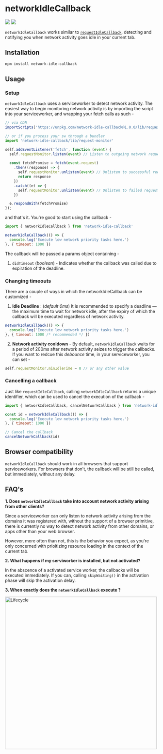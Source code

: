 # networkIdleCallback
<img src="https://img.shields.io/npm/v/network-idle-callback.svg" /> <img src="https://img.shields.io/npm/l/network-idle-callback.svg" />


`networkIdleCallback` works similar to [`requestIdleCallback`](https://developers.google.com/web/updates/2015/08/using-requestidlecallback), detecting and notifying you when network activity goes idle in your current tab.

## Installation
```bash
npm install network-idle-callback
```

## Usage
### Setup
`networkIdleCallback` uses a serviceworker to detect network activity. The easiest way to begin monitoring network activity is by importing the script into your serviceworker, and wrapping your fetch calls as such -

```js
// via CDN
importScripts('https://unpkg.com/network-idle-callback@1.0.0/lib/request-monitor.js')

// or if you process your sw through a bundler
import 'network-idle-callback/lib/request-monitor'

self.addEventListener('fetch', function (event) {
  self.requestMonitor.listen(event) // Listen to outgoing network requests
 
  const fetchPromise = fetch(event.request)
    .then((response) => {
      self.requestMonitor.unlisten(event) // Unlisten to successful requests
      return response
    })
    .catch((e) => {
      self.requestMonitor.unlisten(event) // Unlisten to failed requests
    })

  e.respondWith(fetchPromise)
});
```
and that's it. You're good to start using the callback - 

```js
import { networkIdleCallback } from 'network-idle-callback'

networkIdleCallback(() => {
  console.log('Execute low network priority tasks here.')
}, { timeout: 1000 })
```
The callback will be passed a params object containing - 

1. `didTimeout` (_boolean_) - Indicates whether the callback was called due to expiration of the deadline.

### Changing timeouts
There are a couple of ways in which the networkIdleCallback can be customized - 

1. **Idle Deadline** : (_default 0ms_) It is recommended to specify a deadline — the maximum time to wait for network idle, after the expiry of which the callback will be executed regardless of network activity.
``` js
networkIdleCallback(() => {
  console.log('Execute low network priority tasks here.')
}, { timeout: 1000 /* recommended */ })
```

2. **Network activity cooldown** - By default, `networkIdleCallback` waits for a period of 200ms after network activity seizes to trigger the callbacks. If you want to redcue this _debounce_ time, in your serviceworker, you can set - 

```js
self.requestMonitor.minIdleTime = 0 // or any other value
```

### Cancelling a callback
Just like `requestIdleCallback`, calling `networkIdleCallback` returns a unique identifier, which can be used to cancel the execution of the callback - 

```js
import { networkIdleCallback, cancelNetworkCallback } from 'network-idle-callback'

const id = networkIdleCallback(() => {
  console.log('Execute low network priority tasks here.')
}, { timeout: 1000 })

// Cancel the callback
cancelNetworkCallback(id)
```

## Browser compatibility
`networkIdleCallback` should work in all browsers that support serviceworkers. For browsers that don't, the callback will be still be called, but immediately, without any delay.

## FAQ's

**1. Does `networkIdleCallback` take into account network activity arising from other clients?**

Since a serviceworker can only listen to network activity arising from the domains it was registered with, without the support of a browser primitive, there is currently no way to detect network activity from other domains, or apps other than your web browser. 

However, more often than not, this is the behavior you expect, as you're only concerned with prioitizing resource loading in the context of the current tab.

**2. What happens if my serviworker is installed, but not activated?**

In the abscence of a activated service worker, the callbacks will be executed immediately. If you can, calling `skipWaiting()` in the activation phase will skip the activation delay.

**3. When exactly does the `networkIdleCallback` execute ?**

<img src="https://github.com/pastelsky/network-idle-callback/blob/master/diagram.svg" alt="Lifecycle" width="500" />

